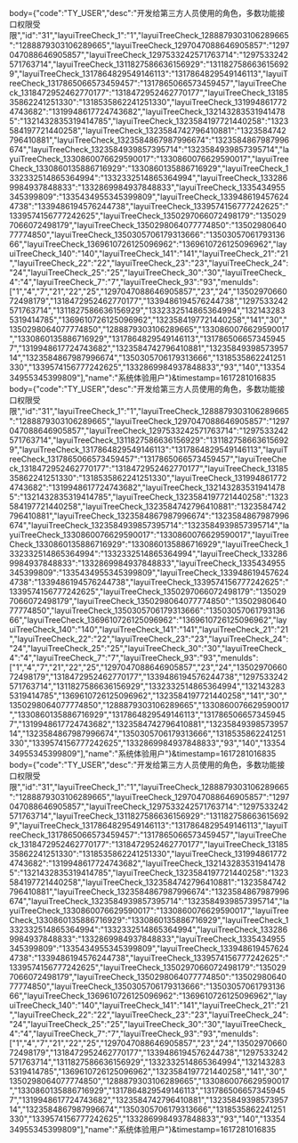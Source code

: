 body={"code":"TY_USER","desc":"开发给第三方人员使用的角色，多数功能接口权限受限","id":"31","layuiTreeCheck_1":"1","layuiTreeCheck_1288879303106289665":"1288879303106289665","layuiTreeCheck_1297047088646905857":"1297047088646905857","layuiTreeCheck_1297533242571763714":"1297533242571763714","layuiTreeCheck_1311827586636156929":"1311827586636156929","layuiTreeCheck_1317864829549146113":"1317864829549146113","layuiTreeCheck_1317865066573459457":"1317865066573459457","layuiTreeCheck_1318472952462770177":"1318472952462770177","layuiTreeCheck_1318535862241251330":"1318535862241251330","layuiTreeCheck_1319948617724743682":"1319948617724743682","layuiTreeCheck_1321432835319414785":"1321432835319414785","layuiTreeCheck_1323584197721440258":"1323584197721440258","layuiTreeCheck_1323584742796410881":"1323584742796410881","layuiTreeCheck_1323584867987996674":"1323584867987996674","layuiTreeCheck_1323584939857395714":"1323584939857395714","layuiTreeCheck_1330860076629590017":"1330860076629590017","layuiTreeCheck_1330860135886716929":"1330860135886716929","layuiTreeCheck_1332332514865364994":"1332332514865364994","layuiTreeCheck_1332869984937848833":"1332869984937848833","layuiTreeCheck_1335434955345399809":"1335434955345399809","layuiTreeCheck_1339486194576244738":"1339486194576244738","layuiTreeCheck_1339574156777242625":"1339574156777242625","layuiTreeCheck_1350297066072498179":"1350297066072498179","layuiTreeCheck_1350298064077774850":"1350298064077774850","layuiTreeCheck_1350305706179313666":"1350305706179313666","layuiTreeCheck_1369610726125096962":"1369610726125096962","layuiTreeCheck_140":"140","layuiTreeCheck_141":"141","layuiTreeCheck_21":"21","layuiTreeCheck_22":"22","layuiTreeCheck_23":"23","layuiTreeCheck_24":"24","layuiTreeCheck_25":"25","layuiTreeCheck_30":"30","layuiTreeCheck_4":"4","layuiTreeCheck_7":"7","layuiTreeCheck_93":"93","menuIds":["1","4","7","21","22","25","1297047088646905857","23","24","1350297066072498179","1318472952462770177","1339486194576244738","1297533242571763714","1311827586636156929","1332332514865364994","1321432835319414785","1369610726125096962","1323584197721440258","141","30","1350298064077774850","1288879303106289665","1330860076629590017","1330860135886716929","1317864829549146113","1317865066573459457","1319948617724743682","1323584742796410881","1323584939857395714","1323584867987996674","1350305706179313666","1318535862241251330","1339574156777242625","1332869984937848833","93","140","1335434955345399809"],"name":"系统体验用户"}&timestamp=1617281016835
body={"code":"TY_USER","desc":"开发给第三方人员使用的角色，多数功能接口权限受限","id":"31","layuiTreeCheck_1":"1","layuiTreeCheck_1288879303106289665":"1288879303106289665","layuiTreeCheck_1297047088646905857":"1297047088646905857","layuiTreeCheck_1297533242571763714":"1297533242571763714","layuiTreeCheck_1311827586636156929":"1311827586636156929","layuiTreeCheck_1317864829549146113":"1317864829549146113","layuiTreeCheck_1317865066573459457":"1317865066573459457","layuiTreeCheck_1318472952462770177":"1318472952462770177","layuiTreeCheck_1318535862241251330":"1318535862241251330","layuiTreeCheck_1319948617724743682":"1319948617724743682","layuiTreeCheck_1321432835319414785":"1321432835319414785","layuiTreeCheck_1323584197721440258":"1323584197721440258","layuiTreeCheck_1323584742796410881":"1323584742796410881","layuiTreeCheck_1323584867987996674":"1323584867987996674","layuiTreeCheck_1323584939857395714":"1323584939857395714","layuiTreeCheck_1330860076629590017":"1330860076629590017","layuiTreeCheck_1330860135886716929":"1330860135886716929","layuiTreeCheck_1332332514865364994":"1332332514865364994","layuiTreeCheck_1332869984937848833":"1332869984937848833","layuiTreeCheck_1335434955345399809":"1335434955345399809","layuiTreeCheck_1339486194576244738":"1339486194576244738","layuiTreeCheck_1339574156777242625":"1339574156777242625","layuiTreeCheck_1350297066072498179":"1350297066072498179","layuiTreeCheck_1350298064077774850":"1350298064077774850","layuiTreeCheck_1350305706179313666":"1350305706179313666","layuiTreeCheck_1369610726125096962":"1369610726125096962","layuiTreeCheck_140":"140","layuiTreeCheck_141":"141","layuiTreeCheck_21":"21","layuiTreeCheck_22":"22","layuiTreeCheck_23":"23","layuiTreeCheck_24":"24","layuiTreeCheck_25":"25","layuiTreeCheck_30":"30","layuiTreeCheck_4":"4","layuiTreeCheck_7":"7","layuiTreeCheck_93":"93","menuIds":["1","4","7","21","22","25","1297047088646905857","23","24","1350297066072498179","1318472952462770177","1339486194576244738","1297533242571763714","1311827586636156929","1332332514865364994","1321432835319414785","1369610726125096962","1323584197721440258","141","30","1350298064077774850","1288879303106289665","1330860076629590017","1330860135886716929","1317864829549146113","1317865066573459457","1319948617724743682","1323584742796410881","1323584939857395714","1323584867987996674","1350305706179313666","1318535862241251330","1339574156777242625","1332869984937848833","93","140","1335434955345399809"],"name":"系统体验用户"}&timestamp=1617281016835
body={"code":"TY_USER","desc":"开发给第三方人员使用的角色，多数功能接口权限受限","id":"31","layuiTreeCheck_1":"1","layuiTreeCheck_1288879303106289665":"1288879303106289665","layuiTreeCheck_1297047088646905857":"1297047088646905857","layuiTreeCheck_1297533242571763714":"1297533242571763714","layuiTreeCheck_1311827586636156929":"1311827586636156929","layuiTreeCheck_1317864829549146113":"1317864829549146113","layuiTreeCheck_1317865066573459457":"1317865066573459457","layuiTreeCheck_1318472952462770177":"1318472952462770177","layuiTreeCheck_1318535862241251330":"1318535862241251330","layuiTreeCheck_1319948617724743682":"1319948617724743682","layuiTreeCheck_1321432835319414785":"1321432835319414785","layuiTreeCheck_1323584197721440258":"1323584197721440258","layuiTreeCheck_1323584742796410881":"1323584742796410881","layuiTreeCheck_1323584867987996674":"1323584867987996674","layuiTreeCheck_1323584939857395714":"1323584939857395714","layuiTreeCheck_1330860076629590017":"1330860076629590017","layuiTreeCheck_1330860135886716929":"1330860135886716929","layuiTreeCheck_1332332514865364994":"1332332514865364994","layuiTreeCheck_1332869984937848833":"1332869984937848833","layuiTreeCheck_1335434955345399809":"1335434955345399809","layuiTreeCheck_1339486194576244738":"1339486194576244738","layuiTreeCheck_1339574156777242625":"1339574156777242625","layuiTreeCheck_1350297066072498179":"1350297066072498179","layuiTreeCheck_1350298064077774850":"1350298064077774850","layuiTreeCheck_1350305706179313666":"1350305706179313666","layuiTreeCheck_1369610726125096962":"1369610726125096962","layuiTreeCheck_140":"140","layuiTreeCheck_141":"141","layuiTreeCheck_21":"21","layuiTreeCheck_22":"22","layuiTreeCheck_23":"23","layuiTreeCheck_24":"24","layuiTreeCheck_25":"25","layuiTreeCheck_30":"30","layuiTreeCheck_4":"4","layuiTreeCheck_7":"7","layuiTreeCheck_93":"93","menuIds":["1","4","7","21","22","25","1297047088646905857","23","24","1350297066072498179","1318472952462770177","1339486194576244738","1297533242571763714","1311827586636156929","1332332514865364994","1321432835319414785","1369610726125096962","1323584197721440258","141","30","1350298064077774850","1288879303106289665","1330860076629590017","1330860135886716929","1317864829549146113","1317865066573459457","1319948617724743682","1323584742796410881","1323584939857395714","1323584867987996674","1350305706179313666","1318535862241251330","1339574156777242625","1332869984937848833","93","140","1335434955345399809"],"name":"系统体验用户"}&timestamp=1617281016835
